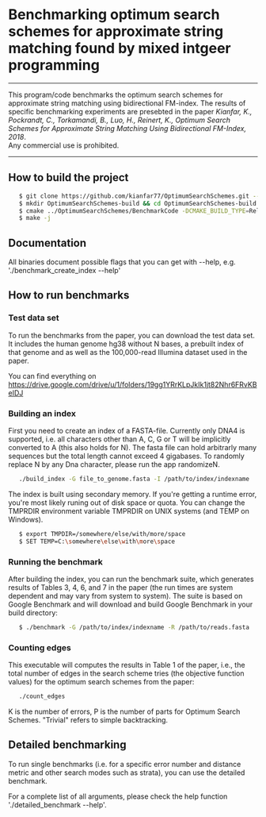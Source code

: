 # Benchmarking optimum search schemes for approximate string matching found by mixed intgeer programming
__________________________________________________________________________________________________

This program/code benchmarks the optimum search schemes for approximate string matching using bidirectional FM-index. The results of specific benchmarking experiments are presebted in the paper *Kianfar, K., Pockrandt, C., Torkamandi, B., Luo, H., Reinert, K., Optimum Search Schemes for Approximate String Matching Using Bidirectional FM-Index, 2018*.\
Any commercial use is prohibited.

__________________________________________________________________________________________________

How to build the project
------------------------

```sh
   $ git clone https://github.com/kianfar77/OptimumSearchSchemes.git --recurse-submodules
   $ mkdir OptimumSearchSchemes-build && cd OptimumSearchSchemes-build
   $ cmake ../OptimumSearchSchemes/BenchmarkCode -DCMAKE_BUILD_TYPE=Release
   $ make -j
```

Documentation
-------------

All binaries document possible flags that you can get with --help, e.g. './benchmark_create_index --help'

How to run benchmarks
---------------------

### Test data set

To run the benchmarks from the paper, you can download the test data set. It includes the human genome hg38 without N bases, a prebuilt index of that genome and as well as the 100,000-read Illumina dataset used in the paper.

You can find everything on https://drive.google.com/drive/u/1/folders/19gg1YRrKLpJkIk1jt82Nhr6FRvKBeIDJ


### Building an index ###

First you need to create an index of a FASTA-file. Currently only DNA4 is supported, i.e. all characters other than A, C, G or T will be implicitly converted to A (this also holds for N). The fasta file can hold arbitrarly many sequences but the total length cannot exceed 4 gigabases. To randomly replace N by any Dna character, please run the app randomizeN.

```sh
   ./build_index -G file_to_genome.fasta -I /path/to/index/indexname
```

The index is built using secondary memory. If you're getting a runtime error, you're most likely runing out of disk space or quota. You can change the TMPRDIR environment variable TMPRDIR on UNIX systems (and TEMP on Windows).

```sh
   $ export TMPDIR=/somewhere/else/with/more/space
   $ SET TEMP=C:\somewhere\else\with\more\space
```

### Running the benchmark ###

After building the index, you can run the benchmark suite, which generates results of Tables 3, 4, 6, and 7 in the paper (the run times are system dependent and may vary from system to system). The suite is based on Google Benchmark and will download and build Google Benchmark in your build directory:

```sh
   $ ./benchmark -G /path/to/index/indexname -R /path/to/reads.fasta
```

### Counting edges ###

This executable will computes the results in Table 1 of the paper, i.e., the total number of edges in the search scheme tries (the objective function values) for the optimum search schemes from the paper:

```sh
   ./count_edges
```

K is the number of errors, P is the number of parts for Optimum Search Schemes. "Trivial" refers to simple backtracking.

Detailed benchmarking
---------------------

To run single benchmarks (i.e. for a specific error number and distance metric and other search modes such as strata), you can use the detailed benchmark.

For a complete list of all arguments, please check the help function './detailed_benchmark --help'.


